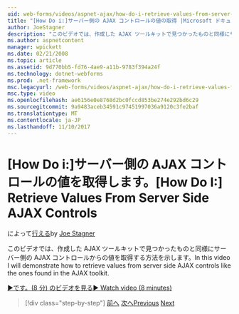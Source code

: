 ```yaml
---
uid: web-forms/videos/aspnet-ajax/how-do-i-retrieve-values-from-server-side-ajax-controls
title: "[How Do i:]サーバー側の AJAX コントロールの値の取得 |Microsoft ドキュメント"
author: JoeStagner
description: "このビデオでは、作成した AJAX ツールキットで見つかったものと同様にサーバー側の AJAX コントロールからの値を取得する方法を示します。"
ms.author: aspnetcontent
manager: wpickett
ms.date: 02/21/2008
ms.topic: article
ms.assetid: 9d770bb5-fd76-4ae9-a11b-9783f394a24f
ms.technology: dotnet-webforms
ms.prod: .net-framework
msc.legacyurl: /web-forms/videos/aspnet-ajax/how-do-i-retrieve-values-from-server-side-ajax-controls
msc.type: video
ms.openlocfilehash: ae6156e0e8768d2bc0fccd853be274e292bd6c29
ms.sourcegitcommit: 9a9483aceb34591c97451997036a9120c3fe2baf
ms.translationtype: MT
ms.contentlocale: ja-JP
ms.lasthandoff: 11/10/2017
---
```

<a name="how-do-i-retrieve-values-from-server-side-ajax-controls"></a><span data-ttu-id="7072a-103">[How Do i:]サーバー側の AJAX コントロールの値を取得します。</span><span class="sxs-lookup"><span data-stu-id="7072a-103">[How Do I:] Retrieve Values From Server Side AJAX Controls</span></span>
====================
<span data-ttu-id="7072a-104">によって[行える](https://github.com/JoeStagner)</span><span class="sxs-lookup"><span data-stu-id="7072a-104">by [Joe Stagner](https://github.com/JoeStagner)</span></span>

<span data-ttu-id="7072a-105">このビデオでは、作成した AJAX ツールキットで見つかったものと同様にサーバー側の AJAX コントロールからの値を取得する方法を示します。</span><span class="sxs-lookup"><span data-stu-id="7072a-105">In this video I will demonstrate how to retrieve values from server side AJAX controls like the ones found in the AJAX toolkit.</span></span>

[<span data-ttu-id="7072a-106">&#9654;です。(8 分) のビデオを見る</span><span class="sxs-lookup"><span data-stu-id="7072a-106">&#9654; Watch video (8 minutes)</span></span>](https://channel9.msdn.com/Blogs/ASP-NET-Site-Videos/how-do-i-retrieve-values-from-server-side-ajax-controls)

>[!div class="step-by-step"]
<span data-ttu-id="7072a-107">[前へ](how-do-i-associate-ajax-client-behavior-with-an-aspnet-server-control.md)
[次へ](two-simple-techniques-for-triggering-updates-to-update-panels.md)</span><span class="sxs-lookup"><span data-stu-id="7072a-107">[Previous](how-do-i-associate-ajax-client-behavior-with-an-aspnet-server-control.md)
[Next](two-simple-techniques-for-triggering-updates-to-update-panels.md)</span></span>
